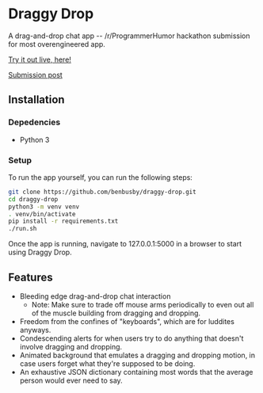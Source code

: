# Draggy Drop
A drag-and-drop chat app -- /r/ProgrammerHumor hackathon submission for most overengineered app.

[Try it out live, here!](https://ben.world/draggy-drop/)

[Submission post](https://www.reddit.com/r/ProgrammerHumor/comments/cxqmcp/draggydrop_a_draganddrop_chat_app_with_live_demo/)

## Installation
### Depedencies
- Python 3

### Setup
To run the app yourself, you can run the following steps:
```bash
git clone https://github.com/benbusby/draggy-drop.git
cd draggy-drop
python3 -m venv venv
. venv/bin/activate
pip install -r requirements.txt
./run.sh
```

Once the app is running, navigate to 127.0.0.1:5000 in a browser to start using Draggy Drop.

## Features
- Bleeding edge drag-and-drop chat interaction
  - Note: Make sure to trade off mouse arms periodically to even out all of the muscle building from dragging and dropping.
- Freedom from the confines of "keyboards", which are for luddites anyways.
- Condescending alerts for when users try to do anything that doesn't involve dragging and dropping.
- Animated background that emulates a dragging and dropping motion, in case users forget what they're supposed to be doing.
- An exhaustive JSON dictionary containing most words that the average person would ever need to say.
